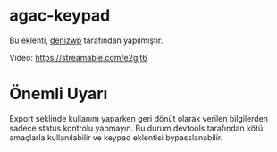 # agac-keypad
Bu eklenti, [denizwp](https://github.com/forealdeniz) tarafından yapılmıştır.

Video: https://streamable.com/e2gjt6

# Önemli Uyarı
Export şeklinde kullanım yaparken geri dönüt olarak verilen bilgilerden sadece status kontrolu yapmayın. Bu durum devtools tarafından kötü amaçlarla kullanılabilir ve keypad eklentisi bypasslanabilir.
